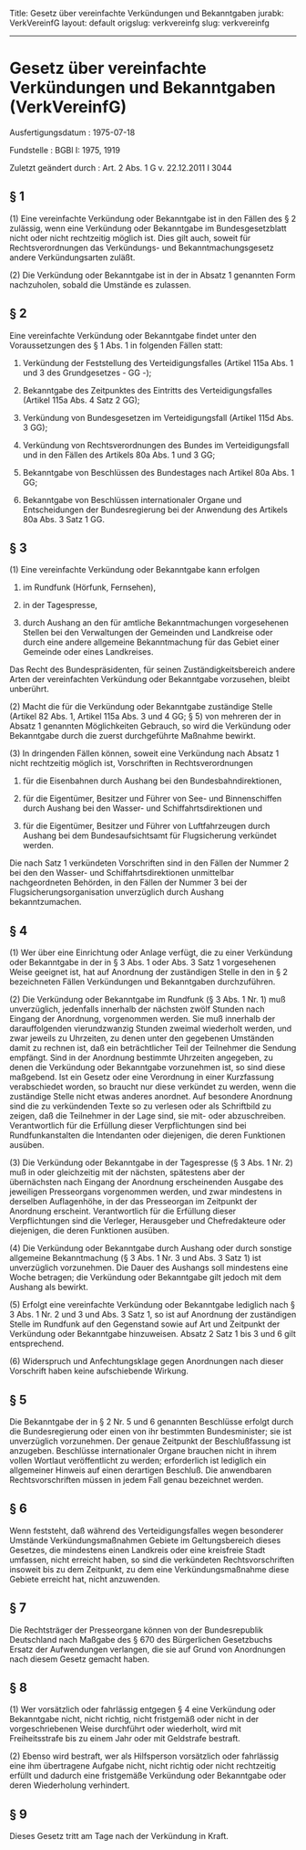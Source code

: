 Title: Gesetz über vereinfachte Verkündungen und Bekanntgaben
jurabk: VerkVereinfG
layout: default
origslug: verkvereinfg
slug: verkvereinfg

---

# Gesetz über vereinfachte Verkündungen und Bekanntgaben (VerkVereinfG)

Ausfertigungsdatum
:   1975-07-18

Fundstelle
:   BGBl I: 1975, 1919

Zuletzt geändert durch
:   Art. 2 Abs. 1 G v. 22.12.2011 I 3044


## § 1

(1) Eine vereinfachte Verkündung oder Bekanntgabe ist in den Fällen
des § 2 zulässig, wenn eine Verkündung oder Bekanntgabe im
Bundesgesetzblatt nicht oder nicht rechtzeitig möglich ist. Dies gilt
auch, soweit für Rechtsverordnungen das Verkündungs- und
Bekanntmachungsgesetz andere Verkündungsarten zuläßt.

(2) Die Verkündung oder Bekanntgabe ist in der in Absatz 1 genannten
Form nachzuholen, sobald die Umstände es zulassen.


## § 2

Eine vereinfachte Verkündung oder Bekanntgabe findet unter den
Voraussetzungen des § 1 Abs. 1 in folgenden Fällen statt:

1.  Verkündung der Feststellung des Verteidigungsfalles (Artikel 115a Abs.
    1 und 3 des Grundgesetzes - GG -);


2.  Bekanntgabe des Zeitpunktes des Eintritts des Verteidigungsfalles
    (Artikel 115a Abs. 4 Satz 2 GG);


3.  Verkündung von Bundesgesetzen im Verteidigungsfall (Artikel 115d Abs.
    3 GG);


4.  Verkündung von Rechtsverordnungen des Bundes im Verteidigungsfall und
    in den Fällen des Artikels 80a Abs. 1 und 3 GG;


5.  Bekanntgabe von Beschlüssen des Bundestages nach Artikel 80a Abs. 1
    GG;


6.  Bekanntgabe von Beschlüssen internationaler Organe und Entscheidungen
    der Bundesregierung bei der Anwendung des Artikels 80a Abs. 3 Satz 1
    GG.





## § 3

(1) Eine vereinfachte Verkündung oder Bekanntgabe kann erfolgen

1.  im Rundfunk (Hörfunk, Fernsehen),


2.  in der Tagespresse,


3.  durch Aushang an den für amtliche Bekanntmachungen vorgesehenen
    Stellen bei den Verwaltungen der Gemeinden und Landkreise oder durch
    eine andere allgemeine Bekanntmachung für das Gebiet einer Gemeinde
    oder eines Landkreises.



Das Recht des Bundespräsidenten, für seinen Zuständigkeitsbereich
andere Arten der vereinfachten Verkündung oder Bekanntgabe vorzusehen,
bleibt unberührt.

(2) Macht die für die Verkündung oder Bekanntgabe zuständige Stelle
(Artikel 82 Abs. 1, Artikel 115a Abs. 3 und 4 GG; § 5) von mehreren
der in Absatz 1 genannten Möglichkeiten Gebrauch, so wird die
Verkündung oder Bekanntgabe durch die zuerst durchgeführte Maßnahme
bewirkt.

(3) In dringenden Fällen können, soweit eine Verkündung nach Absatz 1
nicht rechtzeitig möglich ist, Vorschriften in Rechtsverordnungen

1.  für die Eisenbahnen durch Aushang bei den Bundesbahndirektionen,


2.  für die Eigentümer, Besitzer und Führer von See- und Binnenschiffen
    durch Aushang bei den Wasser- und Schiffahrtsdirektionen und


3.  für die Eigentümer, Besitzer und Führer von Luftfahrzeugen durch
    Aushang bei dem Bundesaufsichtsamt für Flugsicherung verkündet werden.



Die nach Satz 1 verkündeten Vorschriften sind in den Fällen der Nummer
2 bei den den Wasser- und Schiffahrtsdirektionen unmittelbar
nachgeordneten Behörden, in den Fällen der Nummer 3 bei der
Flugsicherungsorganisation unverzüglich durch Aushang bekanntzumachen.


## § 4

(1) Wer über eine Einrichtung oder Anlage verfügt, die zu einer
Verkündung oder Bekanntgabe in der in § 3 Abs. 1 oder Abs. 3 Satz 1
vorgesehenen Weise geeignet ist, hat auf Anordnung der zuständigen
Stelle in den in § 2 bezeichneten Fällen Verkündungen und Bekanntgaben
durchzuführen.

(2) Die Verkündung oder Bekanntgabe im Rundfunk (§ 3 Abs. 1 Nr. 1) muß
unverzüglich, jedenfalls innerhalb der nächsten zwölf Stunden nach
Eingang der Anordnung, vorgenommen werden. Sie muß innerhalb der
darauffolgenden vierundzwanzig Stunden zweimal wiederholt werden, und
zwar jeweils zu Uhrzeiten, zu denen unter den gegebenen Umständen
damit zu rechnen ist, daß ein beträchtlicher Teil der Teilnehmer die
Sendung empfängt. Sind in der Anordnung bestimmte Uhrzeiten angegeben,
zu denen die Verkündung oder Bekanntgabe vorzunehmen ist, so sind
diese maßgebend. Ist ein Gesetz oder eine Verordnung in einer
Kurzfassung verabschiedet worden, so braucht nur diese verkündet zu
werden, wenn die zuständige Stelle nicht etwas anderes anordnet. Auf
besondere Anordnung sind die zu verkündenden Texte so zu verlesen oder
als Schriftbild zu zeigen, daß die Teilnehmer in der Lage sind, sie
mit- oder abzuschreiben. Verantwortlich für die Erfüllung dieser
Verpflichtungen sind bei Rundfunkanstalten die Intendanten oder
diejenigen, die deren Funktionen ausüben.

(3) Die Verkündung oder Bekanntgabe in der Tagespresse (§ 3 Abs. 1 Nr.
2) muß in oder gleichzeitig mit der nächsten, spätestens aber der
übernächsten nach Eingang der Anordnung erscheinenden Ausgabe des
jeweiligen Presseorgans vorgenommen werden, und zwar mindestens in
derselben Auflagenhöhe, in der das Presseorgan im Zeitpunkt der
Anordnung erscheint. Verantwortlich für die Erfüllung dieser
Verpflichtungen sind die Verleger, Herausgeber und Chefredakteure oder
diejenigen, die deren Funktionen ausüben.

(4) Die Verkündung oder Bekanntgabe durch Aushang oder durch sonstige
allgemeine Bekanntmachung (§ 3 Abs. 1 Nr. 3 und Abs. 3 Satz 1) ist
unverzüglich vorzunehmen. Die Dauer des Aushangs soll mindestens eine
Woche betragen; die Verkündung oder Bekanntgabe gilt jedoch mit dem
Aushang als bewirkt.

(5) Erfolgt eine vereinfachte Verkündung oder Bekanntgabe lediglich
nach § 3 Abs. 1 Nr. 2 und 3 und Abs. 3 Satz 1, so ist auf Anordnung
der zuständigen Stelle im Rundfunk auf den Gegenstand sowie auf Art
und Zeitpunkt der Verkündung oder Bekanntgabe hinzuweisen. Absatz 2
Satz 1 bis 3 und 6 gilt entsprechend.

(6) Widerspruch und Anfechtungsklage gegen Anordnungen nach dieser
Vorschrift haben keine aufschiebende Wirkung.


## § 5

Die Bekanntgabe der in § 2 Nr. 5 und 6 genannten Beschlüsse erfolgt
durch die Bundesregierung oder einen von ihr bestimmten
Bundesminister; sie ist unverzüglich vorzunehmen. Der genaue Zeitpunkt
der Beschlußfassung ist anzugeben. Beschlüsse internationaler Organe
brauchen nicht in ihrem vollen Wortlaut veröffentlicht zu werden;
erforderlich ist lediglich ein allgemeiner Hinweis auf einen
derartigen Beschluß. Die anwendbaren Rechtsvorschriften müssen in
jedem Fall genau bezeichnet werden.


## § 6

Wenn feststeht, daß während des Verteidigungsfalles wegen besonderer
Umstände Verkündungsmaßnahmen Gebiete im Geltungsbereich dieses
Gesetzes, die mindestens einen Landkreis oder eine kreisfreie Stadt
umfassen, nicht erreicht haben, so sind die verkündeten
Rechtsvorschriften insoweit bis zu dem Zeitpunkt, zu dem eine
Verkündungsmaßnahme diese Gebiete erreicht hat, nicht anzuwenden.


## § 7

Die Rechtsträger der Presseorgane können von der Bundesrepublik
Deutschland nach Maßgabe des § 670 des Bürgerlichen Gesetzbuchs Ersatz
der Aufwendungen verlangen, die sie auf Grund von Anordnungen nach
diesem Gesetz gemacht haben.


## § 8

(1) Wer vorsätzlich oder fahrlässig entgegen § 4 eine Verkündung oder
Bekanntgabe nicht, nicht richtig, nicht fristgemäß oder nicht in der
vorgeschriebenen Weise durchführt oder wiederholt, wird mit
Freiheitsstrafe bis zu einem Jahr oder mit Geldstrafe bestraft.

(2) Ebenso wird bestraft, wer als Hilfsperson vorsätzlich oder
fahrlässig eine ihm übertragene Aufgabe nicht, nicht richtig oder
nicht rechtzeitig erfüllt und dadurch eine fristgemäße Verkündung oder
Bekanntgabe oder deren Wiederholung verhindert.


## § 9

Dieses Gesetz tritt am Tage nach der Verkündung in Kraft.

